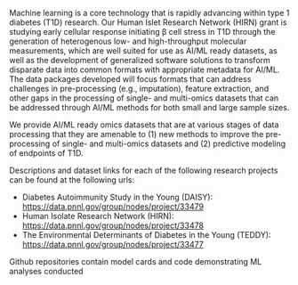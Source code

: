 Machine learning is a core technology that is rapidly advancing within type 1 diabetes (T1D) research. Our Human Islet Research Network (HIRN) grant is studying early cellular response initiating β cell stress in T1D through the generation of heterogenous low- and high-throughput molecular measurements, which are well suited for use as AI/ML ready datasets, as well as the development of generalized software solutions to transform disparate data into common formats with appropriate metadata for AI/ML. The data packages developed will focus formats that can address challenges in pre-processing (e.g., imputation), feature extraction, and other gaps in the processing of single- and multi-omics datasets that can be addressed through AI/ML methods for both small and large sample sizes. 

We provide AI/ML ready omics datasets that are at various stages of data processing that they are amenable to (1) new methods to improve the pre-processing of single- and multi-omics datasets and (2) predictive modeling of endpoints of T1D.

Descriptions and dataset links for each of the following research projects can be found at the following urls:

* Diabetes Autoimmunity Study in the Young (DAISY): https://data.pnnl.gov/group/nodes/project/33479
* Human Isolate Research Network (HIRN): https://data.pnnl.gov/group/nodes/project/33478
* The Environmental Determinants of Diabetes in the Young (TEDDY): https://data.pnnl.gov/group/nodes/project/33477

Github repositories contain model cards and code demonstrating ML analyses conducted
